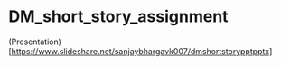 # DM_short_story_assignment

(Presentation)[https://www.slideshare.net/sanjaybhargavk007/dmshortstorypptpptx]

